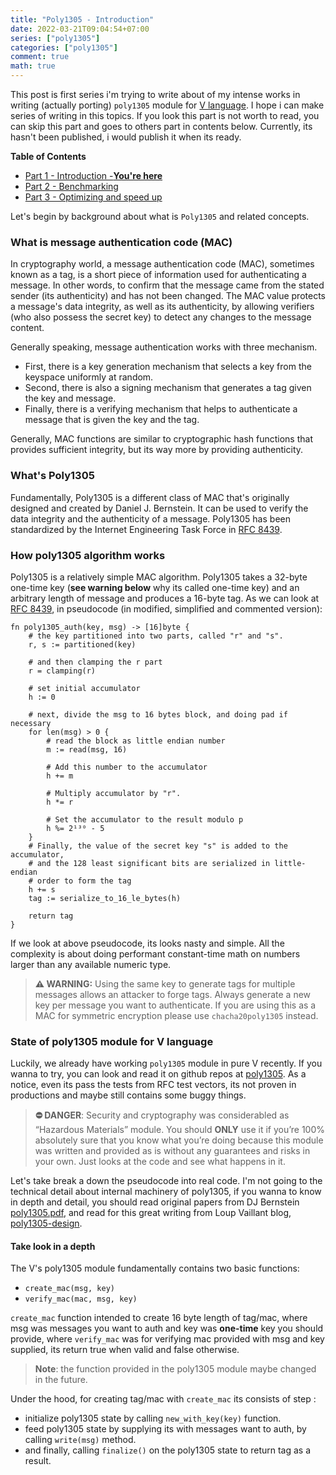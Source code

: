```yaml
---
title: "Poly1305 - Introduction"
date: 2022-03-21T09:04:54+07:00
series: ["poly1305"]
categories: ["poly1305"]
comment: true
math: true
---
```

This post is first series i'm trying to write about of my intense works in writing (actually porting) `poly1305` module for [V language](https://github.com/vlang/v). I hope i can make series of writing in this topics. 
If you look this part is not worth to read, you can skip this part and goes to others part in contents below. Currently, its hasn't been published, i would publish it when its ready.

**Table of Contents**
- [Part 1 - Introduction -**You're here**](#)
- [Part 2 - Benchmarking](/series/poly1305-benchmarking)
- [Part 3 - Optimizing and speed up](/series/poly1305-speedup)

Let's begin by background about what is `Poly1305` and related concepts.

### What is message authentication code (MAC)
In cryptography world, a message authentication code (MAC), sometimes known as a tag, is a short piece of information used for authenticating a message. In other words, to confirm that the message came from the stated sender (its authenticity) and has not been changed. The MAC value protects a message's data integrity, as well as its authenticity, by allowing verifiers (who also possess the secret key) to detect any changes to the message content.

Generally speaking, message authentication works with three mechanism.
- First, there is a key generation mechanism that selects a key from the keyspace uniformly at random. 
- Second, there is also a signing mechanism that generates a tag given the key and message. 
- Finally, there is a verifying mechanism that helps to authenticate a message that is given the key and the tag. 

Generally, MAC functions are similar to cryptographic hash functions that provides sufficient integrity, but its way more by providing authenticity. 

### What's Poly1305
Fundamentally, Poly1305 is a different class of MAC that's originally designed and created by Daniel J. Bernstein. It can be used to verify the data integrity and the authenticity of a message. Poly1305 has been standardized by the Internet Engineering Task Force in [RFC 8439](https://datatracker.ietf.org/doc/html/rfc8439).

### How poly1305 algorithm works

Poly1305 is a relatively simple MAC algorithm. Poly1305 takes a 32-byte one-time key (**see warning below** why its called one-time key) and an arbitrary length of message and produces a 16-byte tag.  As we can look at [RFC 8439](https://datatracker.ietf.org/doc/html/rfc8439), in pseudocode (in modified, simplified and commented version):
```
fn poly1305_auth(key, msg) -> [16]byte {
    # the key partitioned into two parts, called "r" and "s".
    r, s := partitioned(key)
    
    # and then clamping the r part
    r = clamping(r)

    # set initial accumulator
    h := 0

    # next, divide the msg to 16 bytes block, and doing pad if necessary
    for len(msg) > 0 {
        # read the block as little endian number
        m := read(msg, 16)

        # Add this number to the accumulator
        h += m

        # Multiply accumulator by "r".
        h *= r

        # Set the accumulator to the result modulo p
        h %= 2¹³⁰ - 5
    }
    # Finally, the value of the secret key "s" is added to the accumulator,
    # and the 128 least significant bits are serialized in little-endian
    # order to form the tag
    h += s
    tag := serialize_to_16_le_bytes(h)

    return tag
}
```

If we look at above pseudocode, its looks nasty and simple. All the complexity is about doing performant constant-time math on numbers larger than any available numeric type.

> **⚠ WARNING:**
>Using the same key to generate tags for multiple messages allows an attacker to forge tags. Always generate a new key per message you want to authenticate. If you are using this as a MAC for symmetric encryption please use `chacha20poly1305` instead.

### State of poly1305 module for V language
Luckily, we already have working `poly1305` module in pure V recently. If you wanna to try, you can look and read it on github repos at [poly1305](https://github.com/blackshirt/poly1305.git). As a notice, even its pass the tests from RFC test vectors, its not proven in productions and maybe still contains some buggy things.

> **⛔ DANGER**: 
>Security and cryptography was considerabled as “Hazardous Materials” module. You should **ONLY** use it if you’re 100% absolutely sure that you know what you’re doing because this module was written and provided as is without any guarantees and risks in your own. Just looks at the code and see what happens in it. 

Let's take break a down the pseudocode into real code. I'm not going to the technical detail about internal machinery of poly1305, if you wanna to know in depth and detail, you should read original papers from DJ Bernstein [poly1305.pdf](https://cr.yp.to/mac/poly1305-20050329.pdf), and read for this great writing from Loup Vaillant blog, [poly1305-design](https://loup-vaillant.fr/tutorials/poly1305-design).

#### Take look in a depth
The V's poly1305 module fundamentally contains two basic functions:
- `create_mac(msg, key)`  
- `verify_mac(mac, msg, key)`

`create_mac` function intended to create 16 byte length of tag/mac, where msg was messages you want to auth and key was **one-time** key you should provide, where `verify_mac` was for verifying mac provided with msg and key supplied, its return true when valid and false otherwise.

> **Note**: the function provided in the poly1305 module maybe changed in the future.

Under the hood, for creating tag/mac with `create_mac` its consists of step :
- initialize poly1305 state by calling `new_with_key(key)` function.
- feed poly1305 state by supplying its with messages want to auth, by calling `write(msg)` method.
- and finally, calling `finalize()` on the poly1305 state to return tag as a result.
